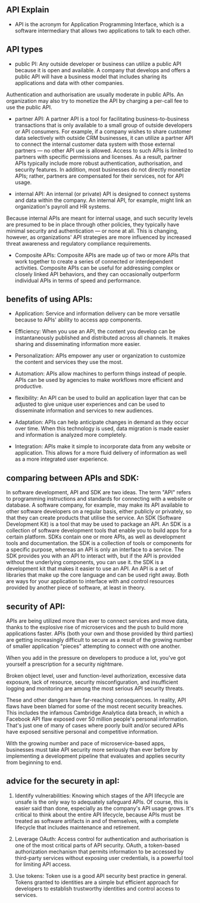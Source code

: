 ## API Explain

+ API is the acronym for Application Programming Interface, which is a software intermediary that allows two applications to talk to each other.

## API types

+ public PI: Any outside developer or business can utilize a public API because it is open and available. A company that develops and offers a public API will have a business model that includes sharing its applications and data with other companies.

Authentication and authorisation are usually moderate in public APIs. An organization may also try to monetize the API by charging a per-call fee to use the public API.

+ partner API: A partner API is a tool for facilitating business-to-business transactions that is only available to a small group of outside developers or API consumers. For example, if a company wishes to share customer data selectively with outside CRM businesses, it can utilize a partner API to connect the internal customer data system with those external partners — no other API use is allowed.
Access to such APIs is limited to partners with specific permissions and licenses. As a result, partner APIs typically include more robust authentication, authorisation, and security features. In addition, most businesses do not directly monetize APIs; rather, partners are compensated for their services, not for API usage.

+ internal API: An internal (or private) API is designed to connect systems and data within the company. An internal API, for example, might link an organization's payroll and HR systems.

Because internal APIs are meant for internal usage, and such security levels are presumed to be in place through other policies, they typically have minimal security and authentication — or none at all. This is changing, however, as organizations' API strategies are more influenced by increased threat awareness and regulatory compliance requirements.

+ Composite APIs: Composite APIs are made up of two or more APIs that work together to create a series of connected or interdependent activities. Composite APIs can be useful for addressing complex or closely linked API behaviors, and they can occasionally outperform individual APIs in terms of speed and performance.

## benefits of using APIs:

+ Application: Service and information delivery can be more versatile because to APIs' ability to access app components.

+ Efficiency: When you use an API, the content you develop can be instantaneously published and distributed across all channels. It makes sharing and disseminating information more easier.

+ Personalization: APIs empower any user or organization to customize the content and services they use the most.

+ Automation: APIs allow machines to perform things instead of people. APIs can be used by agencies to make workflows more efficient and productive.

+ flexibility: An API can be used to build an application layer that can be adjusted to give unique user experiences and can be used to disseminate information and services to new audiences.

+ Adaptation: APIs can help anticipate changes in demand as they occur over time. When this technology is used, data migration is made easier and information is analyzed more completely.

+ Integration: APIs make it simple to incorporate data from any website or application. This allows for a more fluid delivery of information as well as a more integrated user experience.

## comparing between APIs and SDK:

In software development, API and SDK are two ideas. The term "API" refers to programming instructions and standards for connecting with a website or database. A software company, for example, may make its API available to other software developers on a regular basis, either publicly or privately, so that they can create products that utilise the service. An SDK (Software Development Kit) is a tool that may be used to package an API. An SDK is a collection of software development tools that enable you to build apps for a certain platform. SDKs contain one or more APIs, as well as development tools and documentation.
the SDK is a collection of tools or components for a specific purpose, whereas an API is only an interface to a service.
The SDK provides you with an API to interact with, but if the API is provided without the underlying components, you can use it.
the SDK is a development kit that makes it easier to use an API. An API is a set of libraries that make up the core language and can be used right away. Both are ways for your application to interface with and control resources provided by another piece of software, at least in theory.

## security of API:

APIs are being utilized more than ever to connect services and move data, thanks to the explosive rise of microservices and the push to build more applications faster. APIs (both your own and those provided by third parties) are getting increasingly difficult to secure as a result of the growing number of smaller application "pieces" attempting to connect with one another.

When you add in the pressure on developers to produce a lot, you've got yourself a prescription for a security nightmare.

Broken object level, user and function-level authorization, excessive data exposure, lack of resource, security misconfiguration, and insufficient logging and monitoring are among the most serious API security threats.

These and other dangers have far-reaching consequences. In reality, API flaws have been blamed for some of the most recent security breaches. This includes the infamous Cambridge Analytica data breach, in which a Facebook API flaw exposed over 50 million people's personal information. That's just one of many of cases where poorly built and/or secured APIs have exposed sensitive personal and competitive information.

With the growing number and pace of microservice-based apps, businesses must take API security more seriously than ever before by implementing a development pipeline that evaluates and applies security from beginning to end.

## advice for the securety in apI:

1. Identify vulnerabilities: Knowing which stages of the API lifecycle are unsafe is the only way to adequately safeguard APIs. Of course, this is easier said than done, especially as the company's API usage grows. It's critical to think about the entire API lifecycle, because APIs must be treated as software artifacts in and of themselves, with a complete lifecycle that includes maintenance and retirement.

2. Leverage OAuth: Access control for authentication and authorisation is one of the most critical parts of API security. OAuth, a token-based authorization mechanism that permits information to be accessed by third-party services without exposing user credentials, is a powerful tool for limiting API access.

3. Use tokens: Token use is a good API security best practice in general. Tokens granted to identities are a simple but efficient approach for developers to establish trustworthy identities and control access to services.

